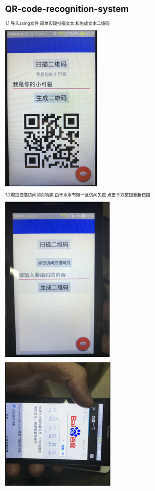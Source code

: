 # QR-code-recognition-system
1.1
导入zxing文件
简单实现扫描文本 和生成文本二维码
   
   
![Image text](https://github.com/babayang/QR-code-recognition-system/raw/master/1.png)


1.2增加扫描访问网页功能
由于水平有限一旦访问失败
点击下方按钮重新扫描
 
     
![Image text](https://github.com/babayang/QR-code-recognition-system/raw/master/2.png)

![Image text](https://github.com/babayang/QR-code-recognition-system/raw/master/2.gif)
